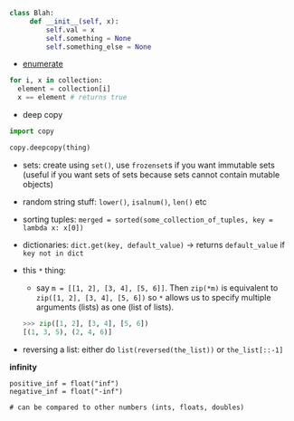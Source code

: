 ```python
class Blah:
     def __init__(self, x):
         self.val = x
         self.something = None
         self.something_else = None
```

- [enumerate](https://docs.python.org/2/library/functions.html#enumerate)

```python
for i, x in collection:
  element = collection[i]
  x == element # returns true
```

- deep copy

```python
import copy

copy.deepcopy(thing)
```

- sets: create using `set()`, use `frozenset`s if you want immutable sets (useful if you want sets of sets because sets cannot contain mutable objects)
- random string stuff: `lower()`, `isalnum()`, `len()` etc
- sorting tuples: `merged = sorted(some_collection_of_tuples, key = lambda x: x[0])`
- dictionaries: `dict.get(key, default_value)` -> returns `default_value` if `key not in dict`
- this `*` thing:
     - say `m = [[1, 2], [3, 4], [5, 6]]`. Then `zip(*m)` is equivalent to `zip([1, 2], [3, 4], [5, 6])` so `*` allows us to specify multiple arguments (lists) as one (list of lists).
     
     ```python
     >>> zip([1, 2], [3, 4], [5, 6])
     [(1, 3, 5), (2, 4, 6)]
     ```
- reversing a list: either do `list(reversed(the_list))` or `the_list[::-1]`

**infinity**

```
positive_inf = float("inf")
negative_inf = float("-inf")

# can be compared to other numbers (ints, floats, doubles)
```


